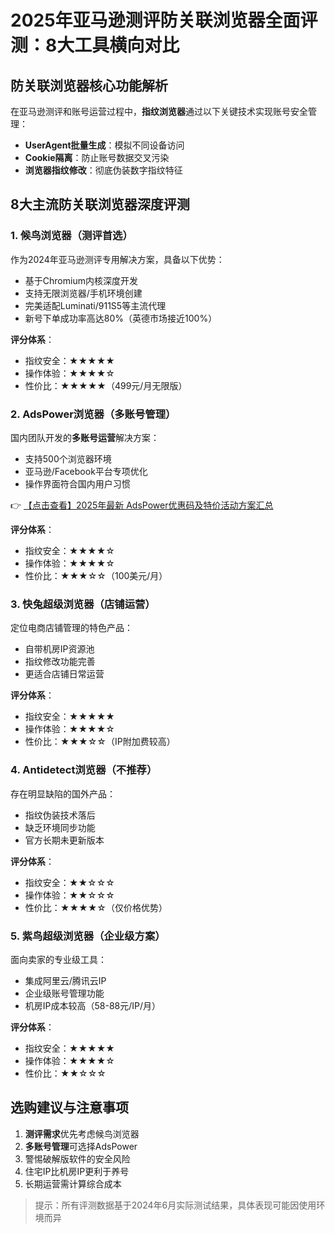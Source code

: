 # 2025年亚马逊测评防关联浏览器全面评测：8大工具横向对比

## 防关联浏览器核心功能解析
在亚马逊测评和账号运营过程中，**指纹浏览器**通过以下关键技术实现账号安全管理：
- **UserAgent批量生成**：模拟不同设备访问
- **Cookie隔离**：防止账号数据交叉污染
- **浏览器指纹修改**：彻底伪装数字指纹特征

## 8大主流防关联浏览器深度评测

### 1. 候鸟浏览器（测评首选）
作为2024年亚马逊测评专用解决方案，具备以下优势：
- 基于Chromium内核深度开发
- 支持无限浏览器/手机环境创建
- 完美适配Luminati/911S5等主流代理
- 新号下单成功率高达80%（英德市场接近100%）

**评分体系**：
- 指纹安全：★★★★★
- 操作体验：★★★★☆
- 性价比：★★★★★（499元/月无限版）

### 2. AdsPower浏览器（多账号管理）
国内团队开发的**多账号运营**解决方案：
- 支持500个浏览器环境
- 亚马逊/Facebook平台专项优化
- 操作界面符合国内用户习惯

👉 [【点击查看】2025年最新 AdsPower优惠码及特价活动方案汇总](https://bit.ly/adspower_free)

**评分体系**：
- 指纹安全：★★★★☆
- 操作体验：★★★★☆
- 性价比：★★★☆☆（100美元/月）

### 3. 快兔超级浏览器（店铺运营）
定位电商店铺管理的特色产品：
- 自带机房IP资源池
- 指纹修改功能完善
- 更适合店铺日常运营

**评分体系**：
- 指纹安全：★★★★★
- 操作体验：★★★★☆
- 性价比：★★★☆☆（IP附加费较高）

### 4. Antidetect浏览器（不推荐）
存在明显缺陷的国外产品：
- 指纹伪装技术落后
- 缺乏环境同步功能
- 官方长期未更新版本

**评分体系**：
- 指纹安全：★★☆☆☆
- 操作体验：★★☆☆☆
- 性价比：★★★★☆（仅价格优势）

### 5. 紫鸟超级浏览器（企业级方案）
面向卖家的专业级工具：
- 集成阿里云/腾讯云IP
- 企业级账号管理功能
- 机房IP成本较高（58-88元/IP/月）

**评分体系**：
- 指纹安全：★★★★★
- 操作体验：★★★★☆
- 性价比：★★☆☆☆

## 选购建议与注意事项
1. **测评需求**优先考虑候鸟浏览器
2. **多账号管理**可选择AdsPower
3. 警惕破解版软件的安全风险
4. 住宅IP比机房IP更利于养号
5. 长期运营需计算综合成本

> 提示：所有评测数据基于2024年6月实际测试结果，具体表现可能因使用环境而异